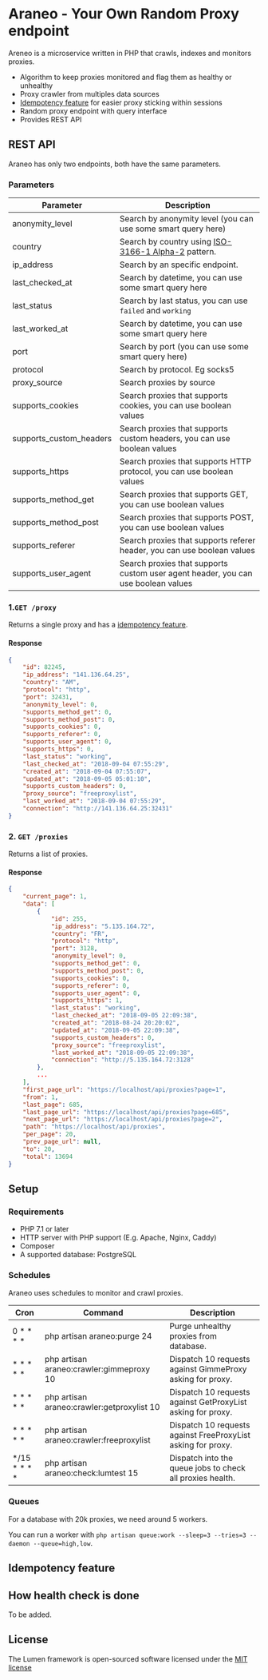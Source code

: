 # Araneo - Your Own Random Proxy endpoint

Areneo is a microservice written in PHP that crawls, indexes and monitors proxies.

* Algorithm to keep proxies monitored and flag them as healthy or unhealthy
* Proxy crawler from multiples data sources
* [Idempotency feature][1] for easier proxy sticking within sessions
* Random proxy endpoint with query interface
* Provides REST API

## REST API

Araneo has only two endpoints, both have the same parameters.

### Parameters

| Parameter | Description  
|-----------|-------------|  
| anonymity_level | Search by anonymity level (you can use some smart query here) |
| country | Search by country using [ISO-3166-1 Alpha-2][1] pattern. |
| ip_address | Search by an specific endpoint. |
| last_checked_at | Search by datetime, you can use some smart query here | 
| last_status | Search by last status, you can use `failed` and `working` | 
| last_worked_at | Search by datetime, you can use some smart query here | 
| port | Search by port (you can use some smart query here) |
| protocol | Search by protocol. Eg socks5 |
| proxy_source | Search proxies by source |
| supports_cookies | Search proxies that supports cookies, you can use boolean values |
| supports_custom_headers | Search proxies that supports custom headers, you can use boolean values |
| supports_https | Search proxies that supports HTTP protocol, you can use boolean values |
| supports_method_get | Search proxies that supports GET, you can use boolean values |
| supports_method_post | Search proxies that supports POST, you can use boolean values |
| supports_referer | Search proxies that supports referer header, you can use boolean values |
| supports_user_agent | Search proxies that supports custom user agent header, you can use boolean values |

### 1.`GET /proxy`

Returns a single proxy and has a [idempotency feature][1].

#### Response

```json
{
    "id": 82245,
    "ip_address": "141.136.64.25",
    "country": "AM",
    "protocol": "http",
    "port": 32431,
    "anonymity_level": 0,
    "supports_method_get": 0,
    "supports_method_post": 0,
    "supports_cookies": 0,
    "supports_referer": 0,
    "supports_user_agent": 0,
    "supports_https": 0,
    "last_status": "working",
    "last_checked_at": "2018-09-04 07:55:29",
    "created_at": "2018-09-04 07:55:07",
    "updated_at": "2018-09-05 05:01:10",
    "supports_custom_headers": 0,
    "proxy_source": "freeproxylist",
    "last_worked_at": "2018-09-04 07:55:29",
    "connection": "http://141.136.64.25:32431"
}
```
 
### 2. `GET /proxies`

Returns a list of proxies.

#### Response

```json
{
    "current_page": 1,
    "data": [
        {
            "id": 255,
            "ip_address": "5.135.164.72",
            "country": "FR",
            "protocol": "http",
            "port": 3128,
            "anonymity_level": 0,
            "supports_method_get": 0,
            "supports_method_post": 0,
            "supports_cookies": 0,
            "supports_referer": 0,
            "supports_user_agent": 0,
            "supports_https": 1,
            "last_status": "working",
            "last_checked_at": "2018-09-05 22:09:38",
            "created_at": "2018-08-24 20:20:02",
            "updated_at": "2018-09-05 22:09:38",
            "supports_custom_headers": 0,
            "proxy_source": "freeproxylist",
            "last_worked_at": "2018-09-05 22:09:38",
            "connection": "http://5.135.164.72:3128"
        },
        ...
    ],
    "first_page_url": "https://localhost/api/proxies?page=1",
    "from": 1,
    "last_page": 685,
    "last_page_url": "https://localhost/api/proxies?page=685",
    "next_page_url": "https://localhost/api/proxies?page=2",
    "path": "https://localhost/api/proxies",
    "per_page": 20,
    "prev_page_url": null,
    "to": 20,
    "total": 13694
}
```

## Setup

### Requirements

- PHP 7.1 or later
- HTTP server with PHP support (E.g. Apache, Nginx, Caddy)
- Composer
- A supported database: PostgreSQL

### Schedules

Araneo uses schedules to monitor and crawl proxies.

| Cron | Command | Description  
|------|---------|------------|  
| 0 * * * * | php artisan araneo:purge 24 | Purge unhealthy proxies from database. |  
| * * * * * | php artisan araneo:crawler:gimmeproxy 10 | Dispatch 10 requests against GimmeProxy asking for proxy. |  
| * * * * * | php artisan araneo:crawler:getproxylist 10 | Dispatch 10 requests against GetProxyList asking for proxy. |  
| * * * * * | php artisan araneo:crawler:freeproxylist | Dispatch 10 requests against FreeProxyList asking for proxy. |  
| */15 * * * * | php artisan araneo:check:lumtest 15 | Dispatch into the queue jobs to check all proxies health. |  

### Queues

For a database with 20k proxies, we need around 5 workers.  

You can run a worker with `php artisan queue:work --sleep=3 --tries=3 --daemon --queue=high,low`.

## Idempotency feature

## How health check is done

To be added.

## License

The Lumen framework is open-sourced software licensed under the [MIT license](http://opensource.org/licenses/MIT)

[1]: #idempotency-feature
[2]: https://en.wikipedia.org/wiki/ISO_3166-1_alpha-2#Officially_assigned_code_elements
